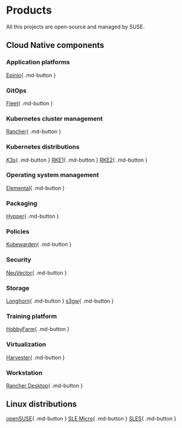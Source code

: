 # Products

All this projects are open-source and managed by SUSE.

## Cloud Native components

### Application platforms

[Epinio](../epinio.md){ .md-button }

### GitOps

[Fleet](../fleet.md){ .md-button }

### Kubernetes cluster management

[Rancher](../rancher/index.md){ .md-button }

### Kubernetes distributions

[K3s](../k3s.md){ .md-button }
[RKE1](../rke.md){ .md-button }
[RKE2](../rke2.md){ .md-button }

### Operating system management

[Elemental](../elemental.md){ .md-button }

### Packaging

[Hypper](../hypper.md){ .md-button }

### Policies

[Kubewarden](../kubewarden.md){ .md-button }

### Security

[NeuVector](../neuvector/index.md){ .md-button }

### Storage

[Longhorn](../longhorn.md){ .md-button }
[s3gw](../s3gw.md){ .md-button }

### Training platform

[HobbyFarm](../hobbyfarm.md){ .md-button }

### Virtualization

[Harvester](../harvester.md){ .md-button }

### Workstation

[Rancher Desktop](../rancher-desktop.md){ .md-button }

## Linux distributions

[openSUSE](../opensuse.md){ .md-button }
[SLE Micro](https://github.com/devpro/information-technology-guide/blob/main/docs/companies/suse/sle-micro.md){ .md-button }
[SLES](../sles.md){ .md-button }

